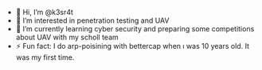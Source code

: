 - 👋 Hi, I’m @k3sr4t
- 👀 I’m interested in penetration testing and UAV
- 🌱 I’m currently learning cyber security and preparing some competitions about UAV with my scholl team 
- ⚡ Fun fact: I do arp-poisining with bettercap when ı was 10 years old. It was my first time.

<!---
k3sr4t/k3sr4t is a ✨ special ✨ repository because its `README.md` (this file) appears on your GitHub profile.
You can click the Preview link to take a look at your changes.
--->
